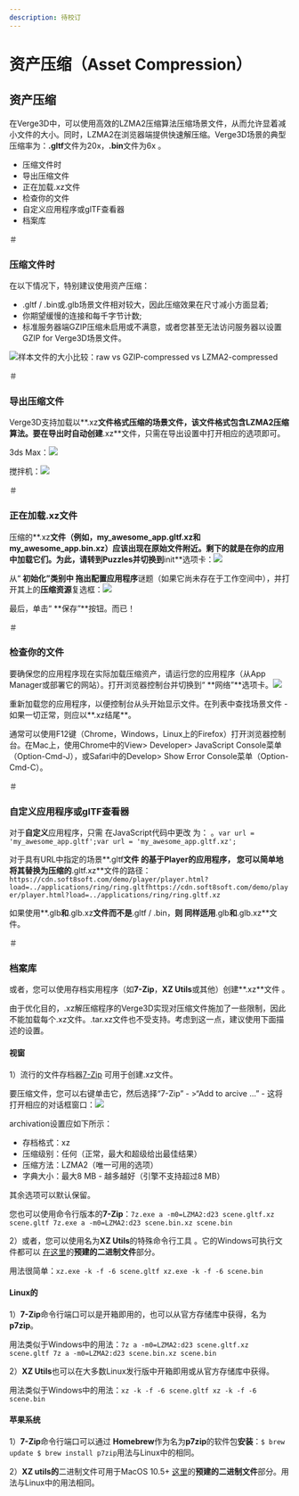 ```yaml
---
description: 待校订
---
```


# 资产压缩（Asset Compression）

## 资产压缩

在Verge3D中，可以使用高效的LZMA2压缩算法压缩场景文件，从而允许显着减小文件的大小。同时，LZMA2在浏览器端提供快速解压缩。Verge3D场景的典型压缩率为：**.gltf**文件为20x，**.bin**文件为6x 。

* 压缩文件时
* 导出压缩文件
* 正在加载.xz文件
* 检查你的文件
* 自定义应用程序或glTF查看器
* 档案库

＃

### 压缩文件时

在以下情况下，特别建议使用资产压缩：

* .gltf / .bin或.glb场景文件相对较大，因此压缩效果在尺寸减小方面显着;
* 你期望缓慢的连接和每千字节计数;
* 标准服务器端GZIP压缩未启用或不满意，或者您甚至无法访问服务器以设置GZIP for Verge3D场景文件。

![](https://www.soft8soft.com/docs/files/scene_data_compression/compression_chart.png)样本文件的大小比较：raw vs GZIP-compressed vs LZMA2-compressed

＃

### 导出压缩文件

Verge3D支持加载以**.xz**文件格式压缩的场景文件，该文件格式包含LZMA2压缩算法。要在导出时自动创建**.xz**文件，只需在导出设置中打开相应的选项即可。

3ds Max：![](https://www.soft8soft.com/docs/files/scene_data_compression/lzma-max.jpg)

搅拌机：![](https://www.soft8soft.com/docs/files/scene_data_compression/lzma-blender.jpg)

＃

### 正在加载.xz文件

压缩的**.xz**文件（例如，my\_awesome\_app.gltf.xz和my\_awesome\_app.bin.xz）应该出现在原始文件附近。剩下的就是在你的应用中加载它们。为此，请转到Puzzles并切换到**init**选项卡：![](https://www.soft8soft.com/docs/files/scene_data_compression/puzzles-init.jpg)

从“ **初始化”**类别中 拖出**配置应用程序**谜题（如果它尚未存在于工作空间中），并打开其上的**压缩资源**复选框：![](https://www.soft8soft.com/docs/files/scene_data_compression/puzzles-configure-app.jpg)

最后，单击“ **保存”**按钮。而已！

＃

### 检查你的文件

要确保您的应用程序现在实际加载压缩资产，请运行您的应用程序（从App Manager或部署它的网站）。打开浏览器控制台并切换到“ **网络”**选项卡。![](https://www.soft8soft.com/docs/files/scene_data_compression/console-check.jpg)

重新加载您的应用程序，以便控制台从头开始显示文件。在列表中查找场景文件 - 如果一切正常，则应以**.xz结尾**。

通常可以使用F12键（Chrome，Windows，Linux上的Firefox）打开浏览器控制台。在Mac上，使用Chrome中的View&gt; Developer&gt; JavaScript Console菜单（Option-Cmd-J），或Safari中的Develop&gt; Show Error Console菜单（Option-Cmd-C）。

＃

### 自定义应用程序或glTF查看器

对于**自定义**应用程序，只需 在JavaScript代码中更改 为： 。`var url = 'my_awesome_app.gltf';var url = 'my_awesome_app.gltf.xz';`

对于具有URL中指定的场景**.gltf**文件 的基于Player的应用程序， 您可以简单地将其替换为压缩的**.gltf.xz**文件的路径：`https://cdn.soft8soft.com/demo/player/player.html?load=../applications/ring/ring.gltfhttps://cdn.soft8soft.com/demo/player/player.html?load=../applications/ring/ring.gltf.xz`

如果使用**.glb**和**.glb.xz**文件而不是**.gltf / .bin，**则 同样适用**.glb**和**.glb.xz**文件。

＃

### 档案库

或者，您可以使用存档实用程序（如**7-Zip**，**XZ Utils**或其他）创建**.xz**文件 。

由于优化目的，.xz解压缩程序的Verge3D实现对压缩文件施加了一些限制，因此不能加载每个.xz文件。.tar.xz文件也不受支持。考虑到这一点，建议使用下面描述的设置。

#### 视窗

1）流行的文件存档器[7-Zip](https://www.7-zip.org/download.html) 可用于创建.xz文件。

要压缩文件，您可以右键单击它，然后选择“7-Zip” - &gt;“Add to arcive ...” - 这将打开相应的对话框窗口：![](https://www.soft8soft.com/docs/files/scene_data_compression/7zip_add_to_archive.png)

archivation设置应如下所示：

* 存档格式：xz
* 压缩级别：任何（正常，最大和超级给出最佳结果）
* 压缩方法：LZMA2（唯一可用的选项）
* 字典大小：最大8 MB - 越多越好（引擎不支持超过8 MB）

其余选项可以默认保留。

您也可以使用命令行版本的**7-Zip**：`7z.exe a -m0=LZMA2:d23 scene.gltf.xz scene.gltf 7z.exe a -m0=LZMA2:d23 scene.bin.xz scene.bin`

2）或者，您可以使用名为**XZ Utils**的特殊命令行工具 。它的Windows可执行文件都可以 [在这里](https://tukaani.org/xz/)的**预建的二进制文件**部分。

用法很简单：`xz.exe -k -f -6 scene.gltf xz.exe -k -f -6 scene.bin`

#### Linux的

1）**7-Zip**命令行端口可以是开箱即用的，也可以从官方存储库中获得，名为**p7zip**。

用法类似于Windows中的用法：`7z a -m0=LZMA2:d23 scene.gltf.xz scene.gltf 7z a -m0=LZMA2:d23 scene.bin.xz scene.bin`

2）**XZ Utils**也可以在大多数Linux发行版中开箱即用或从官方存储库中获得。

用法类似于Windows中的用法：`xz -k -f -6 scene.gltf xz -k -f -6 scene.bin`

#### 苹果系统

1）**7-Zip**命令行端口可以通过 **Homebrew**作为名为**p7zip**的软件包**安装**：`$ brew update $ brew install p7zip`用法与Linux中的相同。

2）**XZ utils的**二进制文件可用于MacOS 10.5+ [这里](https://tukaani.org/xz/)的**预建的二进制文件**部分。用法与Linux中的用法相同。

